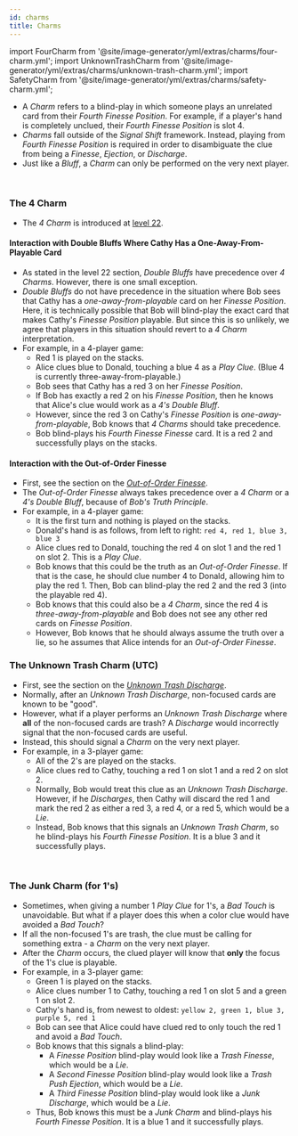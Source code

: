 ```yaml
---
id: charms
title: Charms
---
```


import FourCharm from '@site/image-generator/yml/extras/charms/four-charm.yml';
import UnknownTrashCharm from '@site/image-generator/yml/extras/charms/unknown-trash-charm.yml';
import SafetyCharm from '@site/image-generator/yml/extras/charms/safety-charm.yml';

- A *Charm* refers to a blind-play in which someone plays an unrelated card from their *Fourth Finesse Position*. For example, if a player's hand is completely unclued, their *Fourth Finesse Position* is slot 4.
- *Charms* fall outside of the *Signal Shift* framework. Instead, playing from *Fourth Finesse Position* is required in order to disambiguate the clue from being a *Finesse*, *Ejection*, or *Discharge*.
- Just like a *Bluff*, a *Charm* can only be performed on the very next player.

<br />

### The 4 Charm

- The *4 Charm* is introduced at [level 22](../level-22.md#the-4-charm).

#### Interaction with Double Bluffs Where Cathy Has a One-Away-From-Playable Card

- As stated in the level 22 section, *Double Bluffs* have precedence over *4 Charms*. However, there is one small exception.
- *Double Bluffs* do not have precedence in the situation where Bob sees that Cathy has a *one-away-from-playable* card on her *Finesse Position*. Here, it is technically possible that Bob will blind-play the exact card that makes Cathy's *Finesse Position* playable. But since this is so unlikely, we agree that players in this situation should revert to a *4 Charm* interpretation.
- For example, in a 4-player game:
  - Red 1 is played on the stacks.
  - Alice clues blue to Donald, touching a blue 4 as a *Play Clue*. (Blue 4 is currently three-away-from-playable.)
  - Bob sees that Cathy has a red 3 on her *Finesse Position*.
  - If Bob has exactly a red 2 on his *Finesse Position*, then he knows that Alice's clue would work as a *4's Double Bluff*.
  - However, since the red 3 on Cathy's *Finesse Position* is *one-away-from-playable*, Bob knows that *4 Charms* should take precedence.
  - Bob blind-plays his *Fourth Finesse Finesse* card. It is a red 2 and successfully plays on the stacks.

#### Interaction with the Out-of-Order Finesse

- First, see the section on the *[Out-of-Order Finesse](../level-19.md#the-out-of-order-finesse)*.
- The *Out-of-Order Finesse* always takes precedence over a *4 Charm* or a *4's Double Bluff*, because of *Bob's Truth Principle*.
- For example, in a 4-player game:
  - It is the first turn and nothing is played on the stacks.
  - Donald's hand is as follows, from left to right: `red 4, red 1, blue 3, blue 3`
  - Alice clues red to Donald, touching the red 4 on slot 1 and the red 1 on slot 2. This is a *Play Clue*.
  - Bob knows that this could be the truth as an *Out-of-Order Finesse*. If that is the case, he should clue number 4 to Donald, allowing him to play the red 1. Then, Bob can blind-play the red 2 and the red 3 (into the playable red 4).
  - Bob knows that this could also be a *4 Charm*, since the red 4 is *three-away-from-playable* and Bob does not see any other red cards on *Finesse Position*.
  - However, Bob knows that he should always assume the truth over a lie, so he assumes that Alice intends for an *Out-of-Order Finesse*.

<FourCharm />

### The Unknown Trash Charm (UTC)

- First, see the section on the *[Unknown Trash Discharge](../level-15.md#the-unknown-trash-discharge-1-for-1-form-utd)*.
- Normally, after an *Unknown Trash Discharge*, non-focused cards are known to be "good".
- However, what if a player performs an *Unknown Trash Discharge* where **all** of the non-focused cards are trash? A *Discharge* would incorrectly signal that the non-focused cards are useful.
- Instead, this should signal a *Charm* on the very next player.
- For example, in a 3-player game:
  - All of the 2's are played on the stacks.
  - Alice clues red to Cathy, touching a red 1 on slot 1 and a red 2 on slot 2.
  - Normally, Bob would treat this clue as an *Unknown Trash Discharge*. However, if he *Discharges*, then Cathy will discard the red 1 and mark the red 2 as either a red 3, a red 4, or a red 5, which would be a *Lie*.
  - Instead, Bob knows that this signals an *Unknown Trash Charm*, so he blind-plays his *Fourth Finesse Position*. It is a blue 3 and it successfully plays.

<UnknownTrashCharm />

<br />

### The Junk Charm (for 1's)

- Sometimes, when giving a number 1 *Play Clue* for 1's, a *Bad Touch* is unavoidable. But what if a player does this when a color clue would have avoided a *Bad Touch*?
- If all the non-focused 1's are trash, the clue must be calling for something extra - a *Charm* on the very next player.
- After the *Charm* occurs, the clued player will know that **only** the focus of the 1's clue is playable.
- For example, in a 3-player game:
  - Green 1 is played on the stacks.
  - Alice clues number 1 to Cathy, touching a red 1 on slot 5 and a green 1 on slot 2.
  - Cathy's hand is, from newest to oldest: `yellow 2, green 1, blue 3, purple 5, red 1`
  - Bob can see that Alice could have clued red to only touch the red 1 and avoid a *Bad Touch*.
  - Bob knows that this signals a blind-play:
    - A *Finesse Position* blind-play would look like a *Trash Finesse*, which would be a *Lie*.
    - A *Second Finesse Position* blind-play would look like a *Trash Push Ejection*, which would be a *Lie*.
    - A *Third Finesse Position* blind-play would look like a *Junk Discharge*, which would be a *Lie*.
  - Thus, Bob knows this must be a *Junk Charm* and blind-plays his *Fourth Finesse Position*. It is a blue 1 and it successfully plays.

